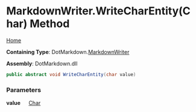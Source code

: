 # MarkdownWriter\.WriteCharEntity\(Char\) Method

[Home](../../../README.md)

**Containing Type**: DotMarkdown\.[MarkdownWriter](../README.md)

**Assembly**: DotMarkdown\.dll

```csharp
public abstract void WriteCharEntity(char value)
```

### Parameters

**value** &emsp; [Char](https://docs.microsoft.com/en-us/dotnet/api/system.char)